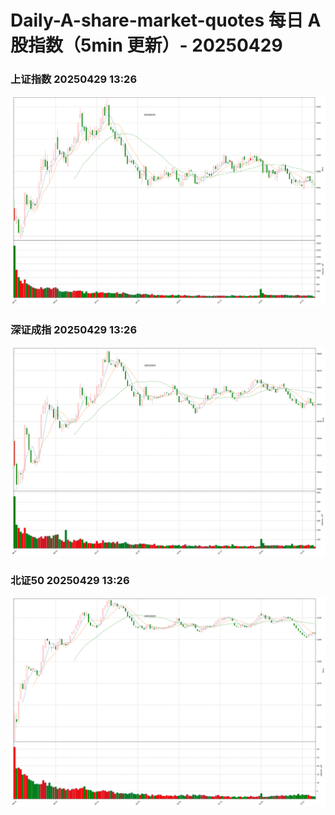 
# Daily-A-share-market-quotes 每日 A 股指数（5min 更新）- 20250429

### 上证指数 20250429 13:26
![](./fig/2025/4/20250429-sh000001.png)

### 深证成指 20250429 13:26
![](./fig/2025/4/20250429-sz399001.png)

### 北证50 20250429 13:26
![](./fig/2025/4/20250429-bj899050.png)
